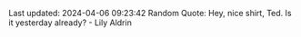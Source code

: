 Last updated: 2024-04-06 09:23:42
Random Quote: Hey, nice shirt, Ted. Is it yesterday already? - Lily Aldrin